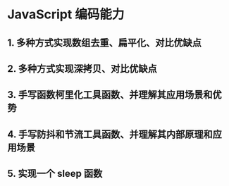 # JavaScript 编码能力

## 1. 多种方式实现数组去重、扁平化、对比优缺点

## 2. 多种方式实现深拷贝、对比优缺点

## 3. 手写函数柯里化工具函数、并理解其应用场景和优势

## 4. 手写防抖和节流工具函数、并理解其内部原理和应用场景

## 5. 实现一个 sleep 函数
